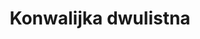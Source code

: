 ---
title: 'Konwalijka dwulistna'
latina: '(Maianthemum bifolium)'
pubDate: 'Jun 01 2025'
mainImage: 'konwalijka_dwulistna_todctr'
level1: 'rośliny naczyniowe'
level2: 'szparagowce'
level3: 'szparagowate'
level4: 'konwalijka'
flowertime: 'kwiecień - czerwiec'
where: 'Roślina występuje w strefie umiarkowanej w Europie i Azji; od Hiszpanii i Wielkiej Brytanii po Japonię i Kamczatkę. Rośnie pospolicie w całej Polsce.'
---